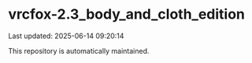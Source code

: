 # vrcfox-2.3_body_and_cloth_edition

Last updated: 2025-06-14 09:20:14

This repository is automatically maintained.
